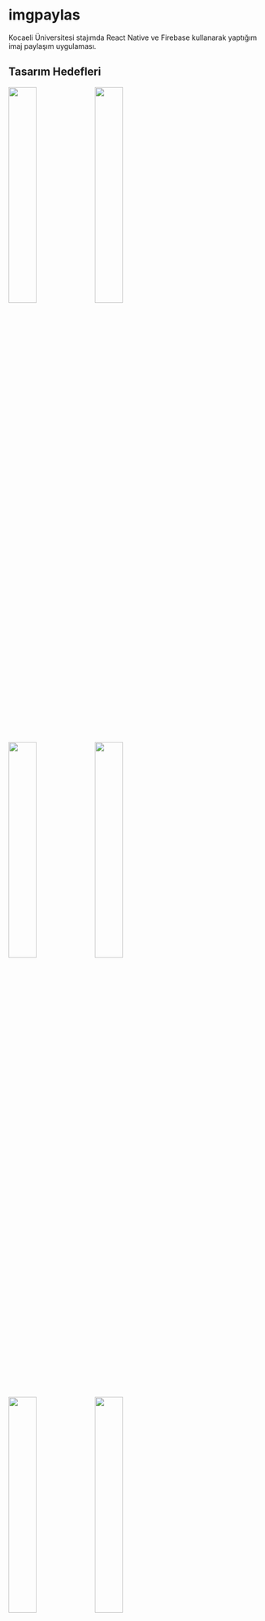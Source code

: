 # imgpaylas

Kocaeli Üniversitesi stajımda React Native ve Firebase kullanarak yaptığım imaj paylaşım uygulaması.

## Tasarım Hedefleri

<img src="https://github.com/yunusemregul/imgpaylas/blob/master/tasar%C4%B1m/sayfalar/giris.png?raw=true" width="33%"> <img src="https://github.com/yunusemregul/imgpaylas/blob/master/tasar%C4%B1m/sayfalar/kayit.png?raw=true" width="33%"> <img src="https://github.com/yunusemregul/imgpaylas/blob/master/tasar%C4%B1m/sayfalar/kesfet.png?raw=true" width="33%">
<img src="https://github.com/yunusemregul/imgpaylas/blob/master/tasar%C4%B1m/sayfalar/begendiklerin.png?raw=true" width="33%"> <img src="https://github.com/yunusemregul/imgpaylas/blob/master/tasar%C4%B1m/sayfalar/profilin.png?raw=true" width="33%"> <img src="https://github.com/yunusemregul/imgpaylas/blob/master/tasar%C4%B1m/sayfalar/fotograf.png?raw=true" width="33%">
<img src="https://github.com/yunusemregul/imgpaylas/blob/master/tasar%C4%B1m/sayfalar/ayarlar.png?raw=true" width="33%"> <img src="https://github.com/yunusemregul/imgpaylas/blob/master/tasar%C4%B1m/sayfalar/hata.png?raw=true" width="33%"> <img src="https://github.com/yunusemregul/imgpaylas/blob/master/tasar%C4%B1m/sayfalar/yukleniyor.png?raw=true" width="33%">